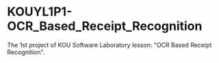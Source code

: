 # KOUYL1P1-OCR_Based_Receipt_Recognition
 The 1st project of KOU Software Laboratory lesson: "OCR Based Receipt Recognition". 
